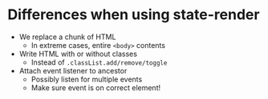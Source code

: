 # Differences when using state-render

- We replace a chunk of HTML
  - In extreme cases, entire `<body>` contents
- Write HTML with or without classes
  - Instead of `.classList.add/remove/toggle`
- Attach event listener to ancestor
  - Possibly listen for multiple events
  - Make sure event is on correct element!


